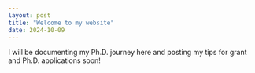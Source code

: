```yaml
---
layout: post
title: "Welcome to my website"
date: 2024-10-09
---
```


I will be documenting my Ph.D. journey here and posting my tips for grant and Ph.D. applications soon!
